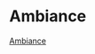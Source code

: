 # Ambiance


[Ambiance](https://tim-montmorency.com/582523-gestion/#/contenus/2_scenarisation/30_ambiances/)